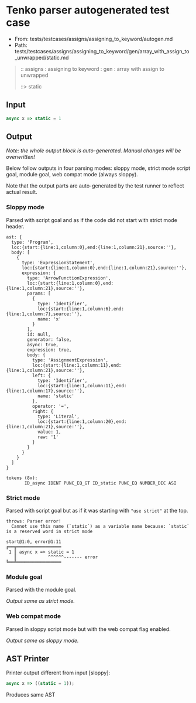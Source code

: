 # Tenko parser autogenerated test case

- From: tests/testcases/assigns/assigning_to_keyword/autogen.md
- Path: tests/testcases/assigns/assigning_to_keyword/gen/array_with_assign_to_unwrapped/static.md

> :: assigns : assigning to keyword : gen : array with assign to unwrapped
>
> ::> static

## Input


`````js
async x => static = 1
`````

## Output

_Note: the whole output block is auto-generated. Manual changes will be overwritten!_

Below follow outputs in four parsing modes: sloppy mode, strict mode script goal, module goal, web compat mode (always sloppy).

Note that the output parts are auto-generated by the test runner to reflect actual result.

### Sloppy mode

Parsed with script goal and as if the code did not start with strict mode header.

`````
ast: {
  type: 'Program',
  loc:{start:{line:1,column:0},end:{line:1,column:21},source:''},
  body: [
    {
      type: 'ExpressionStatement',
      loc:{start:{line:1,column:0},end:{line:1,column:21},source:''},
      expression: {
        type: 'ArrowFunctionExpression',
        loc:{start:{line:1,column:0},end:{line:1,column:21},source:''},
        params: [
          {
            type: 'Identifier',
            loc:{start:{line:1,column:6},end:{line:1,column:7},source:''},
            name: 'x'
          }
        ],
        id: null,
        generator: false,
        async: true,
        expression: true,
        body: {
          type: 'AssignmentExpression',
          loc:{start:{line:1,column:11},end:{line:1,column:21},source:''},
          left: {
            type: 'Identifier',
            loc:{start:{line:1,column:11},end:{line:1,column:17},source:''},
            name: 'static'
          },
          operator: '=',
          right: {
            type: 'Literal',
            loc:{start:{line:1,column:20},end:{line:1,column:21},source:''},
            value: 1,
            raw: '1'
          }
        }
      }
    }
  ]
}

tokens (8x):
       ID_async IDENT PUNC_EQ_GT ID_static PUNC_EQ NUMBER_DEC ASI
`````

### Strict mode

Parsed with script goal but as if it was starting with `"use strict"` at the top.

`````
throws: Parser error!
  Cannot use this name (`static`) as a variable name because: `static` is a reserved word in strict mode

start@1:0, error@1:11
╔══╦═════════════════
 1 ║ async x => static = 1
   ║            ^^^^^^------- error
╚══╩═════════════════

`````


### Module goal

Parsed with the module goal.

_Output same as strict mode._

### Web compat mode

Parsed in sloppy script mode but with the web compat flag enabled.

_Output same as sloppy mode._

## AST Printer

Printer output different from input [sloppy]:

````js
async x => ((static = 1));
````

Produces same AST
